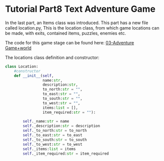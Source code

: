 <h1>Tutorial Part8 Text Adventure Game </h1>

In the last part, an Items class was introduced. This part has a new file called location.py,
This is the location class, from which game locations can be made, with exits, contained items, puzzles, enemies etc.

The code for this game stage can be found here: [03-Adventure Game+world](/Python/OOP/03-Adventure%20Game%2Bworld)

The locations class definition and constructor:
```python
class Location:
	#constructor
	def __init__(self,
	             name:str,
	             description:str,
	             to_north:str = "",
	             to_east:str = "",
	             to_south:str = "",
	             to_west:str = "",
	             items:list = [],
	             item_required:str = ""):
		
		self._name:str = name
		self._description:str = description
		self._to_north:str = to_north
		self._to_east:str = to_east
		self._to_south:str = to_south
		self._to_west:str = to_west
		self._items:list = items
		self._item_required:str = item_required
```

